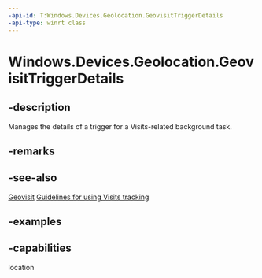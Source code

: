 ```yaml
---
-api-id: T:Windows.Devices.Geolocation.GeovisitTriggerDetails
-api-type: winrt class
---
```


<!-- Class syntax.
public class GeovisitTriggerDetails 
-->

# Windows.Devices.Geolocation.GeovisitTriggerDetails

## -description
Manages the details of a trigger for a Visits-related background task.

## -remarks

## -see-also
[Geovisit](Geovisit.md)
[Guidelines for using Visits tracking](https://docs.microsoft.com/windows/uwp/maps-and-location/guidelines-for-visits)

## -examples


## -capabilities
location
